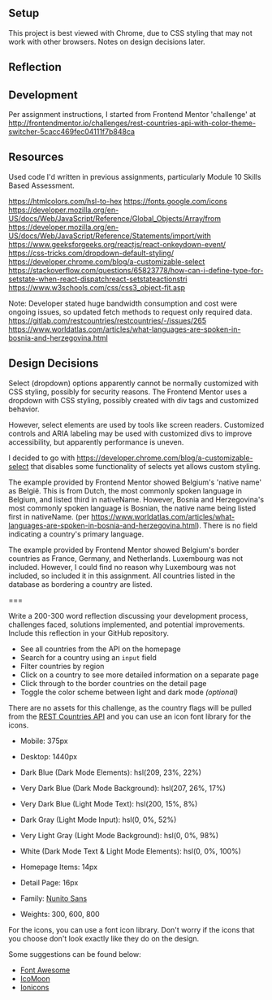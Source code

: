 ## Setup

This project is best viewed with Chrome, due to CSS styling that may not work with other browsers.  Notes on design decisions later.

## Reflection

## Development

Per assignment instructions, I started from Frontend Mentor 'challenge' at http://frontendmentor.io/challenges/rest-countries-api-with-color-theme-switcher-5cacc469fec04111f7b848ca

## Resources

Used code I'd written in previous assignments, particularly Module 10 Skills Based Assessment.

https://htmlcolors.com/hsl-to-hex
https://fonts.google.com/icons
https://developer.mozilla.org/en-US/docs/Web/JavaScript/Reference/Global_Objects/Array/from
https://developer.mozilla.org/en-US/docs/Web/JavaScript/Reference/Statements/import/with
https://www.geeksforgeeks.org/reactjs/react-onkeydown-event/
https://css-tricks.com/dropdown-default-styling/
https://developer.chrome.com/blog/a-customizable-select
https://stackoverflow.com/questions/65823778/how-can-i-define-type-for-setstate-when-react-dispatchreact-setstateactionstri
https://www.w3schools.com/css/css3_object-fit.asp

Note:  Developer stated huge bandwidth consumption and cost were ongoing issues, so updated fetch methods to request only required data.
https://gitlab.com/restcountries/restcountries/-/issues/265
https://www.worldatlas.com/articles/what-languages-are-spoken-in-bosnia-and-herzegovina.html

## Design Decisions

Select (dropdown) options apparently cannot be normally customized with CSS styling, possibly for security reasons.  The Frontend Mentor uses a dropdown with CSS styling, possibly created with div tags and customized behavior.

However, select elements are used by tools like screen readers.  Customized controls and ARIA labeling may be used with customized divs to improve accessibility, but apparently performance is uneven.

I decided to go with https://developer.chrome.com/blog/a-customizable-select that disables some functionality of selects yet allows custom styling.

The example provided by Frontend Mentor showed Belgium's 'native name' as België.  This is from Dutch, the most commonly spoken language in Belgium, and listed third in nativeName.  However, Bosnia and Herzegovina's most commonly spoken language is Bosnian, the native name being listed first in nativeName.  (per https://www.worldatlas.com/articles/what-languages-are-spoken-in-bosnia-and-herzegovina.html).  There is no field indicating a country's primary language.

The example provided by Frontend Mentor showed Belgium's border countries as France, Germany, and Netherlands.  Luxembourg was not included.  However, I could find no reason why Luxembourg was not included, so included it in this assignment.  All countries listed in the database as bordering a country are listed.

===

Write a 200-300 word reflection discussing your development process, challenges faced, solutions implemented, and potential improvements.
Include this reflection in your GitHub repository.

- See all countries from the API on the homepage
- Search for a country using an `input` field
- Filter countries by region
- Click on a country to see more detailed information on a separate page
- Click through to the border countries on the detail page
- Toggle the color scheme between light and dark mode *(optional)*

There are no assets for this challenge, as the country flags will be pulled from the [REST Countries API](https://restcountries.com) and you can use an icon font library for the icons.


- Mobile: 375px
- Desktop: 1440px

- Dark Blue (Dark Mode Elements): hsl(209, 23%, 22%)
- Very Dark Blue (Dark Mode Background): hsl(207, 26%, 17%)
- Very Dark Blue (Light Mode Text): hsl(200, 15%, 8%)
- Dark Gray (Light Mode Input): hsl(0, 0%, 52%)
- Very Light Gray (Light Mode Background): hsl(0, 0%, 98%)
- White (Dark Mode Text & Light Mode Elements): hsl(0, 0%, 100%)

- Homepage Items: 14px
- Detail Page: 16px 

- Family: [Nunito Sans](https://fonts.google.com/specimen/Nunito+Sans)
- Weights: 300, 600, 800

For the icons, you can use a font icon library. Don't worry if the icons that you choose don't look exactly like they do on the design.

Some suggestions can be found below:

- [Font Awesome](https://fontawesome.com)
- [IcoMoon](https://icomoon.io)
- [Ionicons](https://ionicons.com)